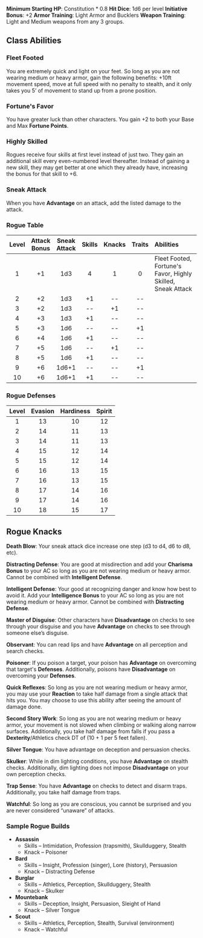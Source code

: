 **Minimum Starting HP**: Constitution * 0.8
**Hit Dice**: 1d6 per level
**Initiative Bonus**: +2
**Armor Training**: Light Armor and Bucklers
**Weapon Training**: Light and Medium weapons from any 3 groups.
## Class Abilities
### Fleet Footed
You are extremely quick and light on your feet.  So long as you are not wearing medium or heavy armor, gain the following benefits:  +10ft movement speed, move at full speed with no penalty to stealth, and it only takes you 5’ of movement to stand up from a prone position.

### Fortune's Favor
You have greater luck than other characters.  You gain +2 to both your Base and Max **Fortune Points**.

### Highly Skilled
Rogues receive four skills at first level instead of just two.  They gain an additional skill every even-numbered level thereafter.  Instead of gaining a new skill, they may get better at one which they already have, increasing the bonus for that skill to +6.

### Sneak Attack
When you have **Advantage** on an attack, add the listed damage to the attack.

### Rogue Table
| Level | Attack<br/>Bonus | Sneak<br/>Attack | Skills | Knacks | Traits | Abilities |
|:---:|:---:|:-----:|:---:|:---:|:---:|:---|
|  1  |  +1 | 1d3   |  4 |  1 |  0 | Fleet Footed, Fortune's Favor, Highly Skilled, Sneak Attack |
|  2  |  +2 | 1d3   | +1 | -- | -- |  |
|  3  |  +2 | 1d3   | -- | +1 | -- |  |
|  4  |  +3 | 1d3   | +1 | -- | -- |  |
|  5  |  +3 | 1d6   | -- | -- | +1 |  |
|  6  |  +4 | 1d6   | +1 | -- | -- |  |
|  7  |  +5 | 1d6   | -- | +1 | -- |  |
|  8  |  +5 | 1d6   | +1 | -- | -- |  |
|  9  |  +6 | 1d6+1 | -- | -- | +1 |  |
| 10  |  +6 | 1d6+1 | +1 | -- | -- |  |

### Rogue Defenses
| Level | Evasion | Hardiness | Spirit |
|:-----:|:-------:|:---------:|:------:|
|   1   |    13   |     10    |   12   |
|   2   |    14   |     11    |   13   |
|   3   |    14   |     11    |   13   |
|   4   |    15   |     12    |   14   |
|   5   |    15   |     12    |   14   |
|   6   |    16   |     13    |   15   |
|   7   |    16   |     13    |   15   |
|   8   |    17   |     14    |   16   |
|   9   |    17   |     14    |   16   |
|  10   |    18   |     15    |   17   |

## Rogue Knacks

**Death Blow**: Your sneak attack dice increase one step (d3 to d4, d6 to d8, etc).

**Distracting Defense**: You are good at misdirection and add your **Charisma Bonus** to your AC so long as you are not wearing medium or heavy armor.  Cannot be combined with **Intelligent Defense**.

**Intelligent Defense**: Your good at recognizing danger and know how best to avoid it. Add your **Intelligence Bonus** to your AC so long as you are not wearing medium or heavy armor.  Cannot be combined with **Distracting Defense**.

**Master of Disguise**: Other characters have **Disadvantage** on checks to see through your disguise and you have **Advantage** on checks to see through someone else’s disguise.

**Observant**: You can read lips and have **Advantage** on all perception and search checks.

**Poisoner**: If you poison a target, your poison has **Advantage** on overcoming that target's **Defenses**.  Additionally, poisons have **Disadvantage** on overcoming your **Defenses**.

**Quick Reflexes**: So long as you are not wearing medium or heavy armor, you may use your **Reaction** to take half damage from a single attack that hits you.  You may choose to use this ability after seeing the amount of damage done.

**Second Story Work**: So long as you are not wearing medium or heavy armor, your movement is not slowed when climbing or walking along narrow surfaces.  Additionally, you take half damage from falls if you pass a **Dexterity**/Athletics check DT of (10 + 1 per 5 feet fallen).

**Silver Tongue**: You have advantage on deception and persuasion checks.

**Skulker**: While in dim lighting conditions, you have **Advantage** on stealth checks.   Additionally, dim lighting does not impose **Disadvantage** on your own perception checks.

**Trap Sense**: You have **Advantage** on checks to detect and disarm traps.  Additionally, you take half damage from traps.

**Watchful**: So long as you are conscious, you cannot be surprised and you are never considered “unaware” of attacks.

### Sample Rogue Builds
- **Assassin** 
	- Skills – Intimidation, Profession (trapsmith), Skullduggery, Stealth
	- Knack – Poisoner
- **Bard** 
	- Skills – Insight, Profession (singer), Lore (history), Persuasion
	- Knack – Distracting Defense
- **Burglar** 
	- Skills – Athletics, Perception, Skullduggery, Stealth
	- Knack – Skulker
- **Mountebank** 
	- Skills – Deception, Insight, Persuasion, Sleight of Hand
	- Knack – Silver Tongue
- **Scout** 
	- Skills – Athletics, Perception, Stealth, Survival (environment)
	- Knack – Watchful

